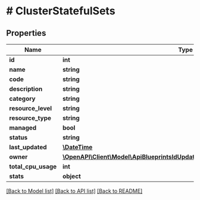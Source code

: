 # # ClusterStatefulSets

## Properties

Name | Type | Description | Notes
------------ | ------------- | ------------- | -------------
**id** | **int** |  | [optional]
**name** | **string** |  | [optional]
**code** | **string** |  | [optional]
**description** | **string** |  | [optional]
**category** | **string** |  | [optional]
**resource_level** | **string** |  | [optional]
**resource_type** | **string** |  | [optional]
**managed** | **bool** |  | [optional]
**status** | **string** |  | [optional]
**last_updated** | [**\DateTime**](\DateTime.md) |  | [optional]
**owner** | [**\OpenAPI\Client\Model\ApiBlueprintsIdUpdatePermissionsResourcePermissionSites**](ApiBlueprintsIdUpdatePermissionsResourcePermissionSites.md) |  | [optional]
**total_cpu_usage** | **int** |  | [optional]
**stats** | **object** |  | [optional]

[[Back to Model list]](../../README.md#models) [[Back to API list]](../../README.md#endpoints) [[Back to README]](../../README.md)
